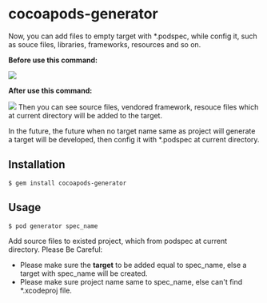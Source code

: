 # cocoapods-generator

Now, you can add files to empty target with *.podspec, while config it, such as souce files, libraries, frameworks, resources and so on.

**Before use this command:**

![](https://github.com/zhzhy/cocoapods-generator/blob/master/Resoures/Before.png )

**After use this command:**

![](https://github.com/zhzhy/cocoapods-generator/blob/master/Resoures/After.png )
Then you can see source files, vendored framework, resouce files which at current directory will be added to the target.

In the future, the future when no target name same as project will generate a target will be developed, then config it with *.podspec at current directory.

## Installation

    $ gem install cocoapods-generator

## Usage

    $ pod generator spec_name

Add source files to existed project, which from podspec at current directory.
Please Be Careful: 
* Please make sure the **target** to be added equal to spec_name, else a target with spec_name will be created. 
* Please make sure project name same to spec_name, else can't find *.xcodeproj file.
